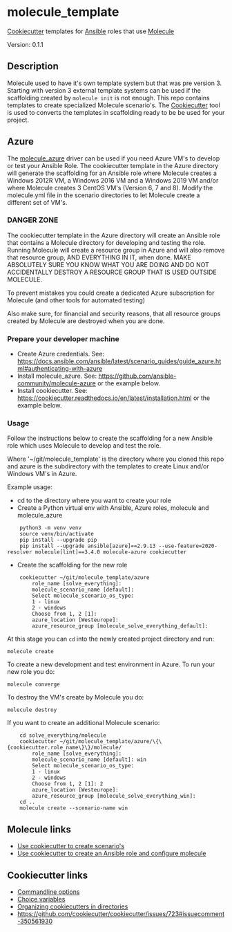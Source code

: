 # molecule_template
[Cookiecutter](https://cookiecutter.readthedocs.io) templates for [Ansible](https://docs.ansible.com/) roles that use [Molecule](https://molecule.readthedocs.io/) 

Version: 0.1.1

## Description

Molecule used to have it's own template system but that was pre version 3. Starting with version 3 external template systems can be used if the scaffolding created by ```molecule init``` is not enough. This repo contains templates to create specialized Molecule scenario's. The [Cookiecutter](https://cookiecutter.readthedocs.io) tool is used to converts the templates in scaffolding ready to be be used for your project.

## Azure

The [molecule_azure](https://github.com/ansible-community/molecule-azure) driver can be used if you need Azure VM's to develop or test your Ansible Role. The cookiecutter template in the Azure directory will generate the scaffolding for an Ansible role where Molecule creates a Windows 2012R VM, a Windows 2016 VM and a Windows 2019 VM and/or where Molecule creates 3 CentOS VM's (Version 6, 7 and 8). Modify the molecule.yml file in the scenario directories to let Molecule create a different set of VM's.

### DANGER ZONE

The cookiecutter template in the Azure directory will create an Ansible role that contains a Molecule directory for developing and testing the role. Running Molecule will create a resource group in Azure and will also remove that resource group, AND EVERYTHING IN IT, when done. MAKE ABSOLUTELY SURE YOU KNOW WHAT YOU ARE DOING AND DO NOT ACCIDENTALLY DESTROY A RESOURCE GROUP THAT IS USED OUTSIDE MOLECULE.

To prevent mistakes you could create a dedicated Azure subscription for Molecule (and other tools for automated testing)

Also make sure, for financial and security reasons, that all resource groups created by Molecule are destroyed when you are done. 

### Prepare your developer machine

* Create Azure credentials. See: https://docs.ansible.com/ansible/latest/scenario_guides/guide_azure.html#authenticating-with-azure
* Install molecule_azure. See: https://github.com/ansible-community/molecule-azure or the example below.
* Install cookiecutter. See: https://cookiecutter.readthedocs.io/en/latest/installation.html or the example below.

### Usage

Follow the instructions below to create the scaffolding for a new Ansible role which uses Molecule to develop and test the role.


Where '~/git/molecule_template' is the directory where you cloned this repo and azure is the subdirectory with the templates to create Linux and/or Windows VM's in Azure.

Example usage:

* cd to the directory where you want to create your role
* Create a Python virtual env with Ansible, Azure roles, molecule and molecule_azure
```
    python3 -m venv venv
    source venv/bin/activate
    pip install --upgrade pip
    pip install --upgrade ansible[azure]==2.9.13 --use-feature=2020-resolver molecule[lint]==3.4.0 molecule-azure cookiecutter
```

* Create the scaffolding for the new role
```
    cookiecutter ~/git/molecule_template/azure
        role_name [solve_everything]: 
        molecule_scenario_name [default]: 
        Select molecule_scenario_os_type:
        1 - linux
        2 - windows
        Choose from 1, 2 [1]: 
        azure_location [Westeurope]: 
        azure_resource_group [molecule_solve_everything_default]: 
```
At this stage you can ```cd``` into the newly created project directory and run:

    molecule create   

To create a new development and test environment in Azure.  To run your new role you do:

    molecule converge

To destroy the VM's create by Molecule you do:

    molecule destroy

If you want to create an additional Molecule scenario:
```
    cd solve_everything/molecule
    cookiecutter ~/git/molecule_template/azure/\{\{cookiecutter.role_name\}\}/molecule/
        role_name [solve_everything]:
        molecule_scenario_name [default]: win
        Select molecule_scenario_os_type:
        1 - linux
        2 - windows
        Choose from 1, 2 [1]: 2
        azure_location [Westeurope]: 
        azure_resource_group [molecule_solve_everything_win]: 
    cd ..
    molecule create --scenario-name win
```

## Molecule links
* [Use cookiecutter to create scenario's](https://github.com/rocknsm/molecule-cookiecutter-vsphere)
* [Use cookiecutter to create an Ansible role and configure molecule](https://github.com/retr0h/cookiecutter-molecule)

## Cookiecutter links
* [Commandline options](https://cookiecutter.readthedocs.io/en/1.7.2/usage.html)
* [Choice variables](https://cookiecutter.readthedocs.io/en/latest/advanced/choice_variables.html)
* [Organizing cookiecutters in directories](https://cookiecutter.readthedocs.io/en/1.7.2/advanced/directories.html#organizing-cookiecutters-in-directories-1-7)
* https://github.com/cookiecutter/cookiecutter/issues/723#issuecomment-350561930


